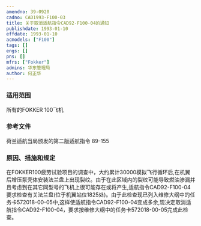 ```yaml
---
amendno: 39-0920  
cadno: CAD1993-F100-03  
title: 关于取消适航指令CAD92-F100-04的通知  
publishdate: 1993-01-10  
effdate: 1993-01-10  
acmodels: ["F100"]  
tags: []  
engs: []  
pns: []  
mfrs: ["Fokker"]  
admins: 华东管理局  
author: 何正华  
---
```

  
### 适用范围  
所有的FOKKER 100飞机  
  
<!--more-->  
### 参考文件  
  荷兰适航当局颁发的第二版适航指令 89-155  
  
### 原因、措施和规定  

  在FOKKER100疲劳试验项目的调查中，大约累计30000模拟飞行循环后,在机翼后增压泵壳体安装法兰盘上出现裂纹。由于在此区域内的裂纹可能导致燃油渗漏并且考虑到在其它同型号的飞机上很可能存在或将产生,适航指令CAD92-F100-04要求检查有关法兰盘(位于机翼站位1825处)。由于此检查现已列入维修大纲中的任务卡572018-00-05中,这样使适航指令CAD92-F100-04变成多余,现决定取消适航指令CAD92-F100-04，要求按维修大纲中的任务卡572018-00-05完成此检查。  

